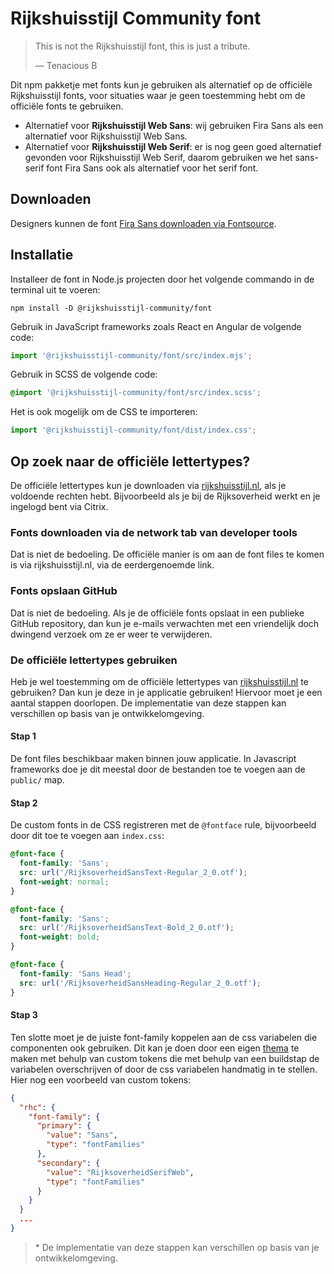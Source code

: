 <!-- @license CC0-1.0 -->

<!-- markdownlint-disable MD033 -->

# Rijkshuisstijl Community font

> <span lang="en">This is not the Rijkshuisstijl font, this is just a tribute.</span>
>
> — Tenacious B

Dit npm pakketje met fonts kun je gebruiken als alternatief op de officiële Rijkshuisstijl fonts, voor situaties waar je geen toestemming hebt om de officiële fonts te gebruiken.

- Alternatief voor **Rijkshuisstijl Web Sans**: wij gebruiken Fira Sans als een alternatief voor Rijkshuisstijl Web Sans.
- Alternatief voor **Rijkshuisstijl Web Serif**: er is nog geen goed alternatief gevonden voor Rijkshuisstijl Web Serif, daarom gebruiken we het sans-serif font Fira Sans ook als alternatief voor het serif font.

## Downloaden

Designers kunnen de font [Fira Sans downloaden via Fontsource](https://fontsource.org/fonts/fira-sans).

## Installatie

Installeer de font in Node.js projecten door het volgende commando in de terminal uit te voeren:

```shell
npm install -D @rijkshuisstijl-community/font
```

Gebruik in JavaScript frameworks zoals React en Angular de volgende code:

```mjs
import '@rijkshuisstijl-community/font/src/index.mjs';
```

Gebruik in SCSS de volgende code:

```scss
@import '@rijkshuisstijl-community/font/src/index.scss';
```

Het is ook mogelijk om de CSS te importeren:

```js
import '@rijkshuisstijl-community/font/dist/index.css';
```

## Op zoek naar de officiële lettertypes?

De officiële lettertypes kun je downloaden via [rijkshuisstijl.nl](https://www.rijkshuisstijl.nl/publiek/modules/product/DigitalStyleGuide/default/index.aspx?ItemId=6745), als je voldoende rechten hebt. Bijvoorbeeld als je bij de Rijksoverheid werkt en je ingelogd bent via Citrix.

### Fonts downloaden via de network tab van developer tools

Dat is niet de bedoeling. De officiële manier is om aan de font files te komen is via rijkshuisstijl.nl, via de eerdergenoemde link.

### Fonts opslaan GitHub

Dat is niet de bedoeling. Als je de officiële fonts opslaat in een publieke GitHub repository, dan kun je e-mails verwachten met een vriendelijk doch dwingend verzoek om ze er weer te verwijderen.

### De officiële lettertypes gebruiken

Heb je wel toestemming om de officiële lettertypes van [rijkshuisstijl.nl](https://www.rijkshuisstijl.nl/publiek/modules/product/DigitalStyleGuide/default/index.aspx?ItemId=6745) te gebruiken? Dan kun je deze in je applicatie gebruiken! Hiervoor moet je een aantal stappen doorlopen. De implementatie van deze stappen kan verschillen op basis van je ontwikkelomgeving.

#### Stap 1

De font files beschikbaar maken binnen jouw applicatie. In Javascript frameworks doe je dit meestal door de bestanden toe te voegen aan de `public/` map.

#### Stap 2

De custom fonts in de CSS registreren met de `@fontface` rule, bijvoorbeeld door dit toe te voegen aan `index.css`:

```css
@font-face {
  font-family: 'Sans';
  src: url('/RijksoverheidSansText-Regular_2_0.otf');
  font-weight: normal;
}

@font-face {
  font-family: 'Sans';
  src: url('/RijksoverheidSansText-Bold_2_0.otf');
  font-weight: bold;
}

@font-face {
  font-family: 'Sans Head';
  src: url('/RijksoverheidSansHeading-Regular_2_0.otf');
}
```

#### Stap 3

Ten slotte moet je de juiste font-family koppelen aan de css variabelen die componenten ook gebruiken. Dit kan je doen door een eigen [thema](https://nldesignsystem.nl/handboek/developer/thema-maken) te maken met behulp van custom tokens die met behulp van een buildstap de variabelen overschrijven of door de css variabelen handmatig in te stellen. Hier nog een voorbeeld van custom tokens:

```json
{
  "rhc": {
    "font-family": {
      "primary": {
        "value": "Sans",
        "type": "fontFamilies"
      },
      "secondary": {
        "value": "RijksoverheidSerifWeb",
        "type": "fontFamilies"
      }
    }
  }
  ...
}
```

> \* De implementatie van deze stappen kan verschillen op basis van je ontwikkelomgeving.
